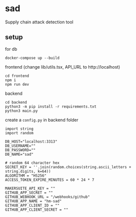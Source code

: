 # sad
 Supply chain attack detection tool

## setup
for db
```
docker-compose up --build
```

frontend (change lib/utils.tsx, API_URL to http://localhost)
```
cd frontend
npm i
npm run dev
```


backend
```
cd backend
python3 -m pip install -r requirements.txt
python3 main.py
```

create a `config.py` in backend folder
```
import string
import random

DB_HOST="localhost:3313"
DB_USERNAME=""
DB_PASSWORD=""
DB_NAME="sad"

# random 64 character hex
SECRET_KEY = ''.join(random.choices(string.ascii_letters + string.digits, k=64))
ALGORITHM = "HS256"
ACCESS_TOKEN_EXPIRE_MINUTES = 60 * 24 * 7

MAKERSUITE_API_KEY = ""
GITHUB_APP_SECRET = ""
GITHUB_WEBHOOK_URL = "/webhooks/github"
GITHUB_APP_NAME = "hm-sad"
GITHUB_APP_CLIENT_ID = ""
GITHUB_APP_CLIENT_SECRET = ""
```